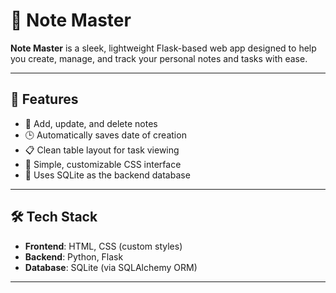 # 📝 Note Master

**Note Master** is a sleek, lightweight Flask-based web app designed to help you create, manage, and track your personal notes and tasks with ease.

---

## 🚀 Features

- 📌 Add, update, and delete notes
- 🕒 Automatically saves date of creation
- 📋 Clean table layout for task viewing
- 🎨 Simple, customizable CSS interface
- 💾 Uses SQLite as the backend database

---

## 🛠️ Tech Stack

- **Frontend**: HTML, CSS (custom styles)
- **Backend**: Python, Flask
- **Database**: SQLite (via SQLAlchemy ORM)

---
